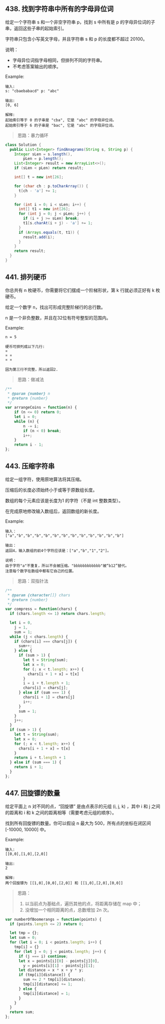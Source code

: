 ## 438. 找到字符串中所有的字母异位词

给定一个字符串 s 和一个非空字符串 p，找到 s 中所有是 p 的字母异位词的子串，返回这些子串的起始索引。

字符串只包含小写英文字母，并且字符串 s 和 p 的长度都不超过 20100。

说明：

- 字母异位词指字母相同，但排列不同的字符串。
- 不考虑答案输出的顺序。

Example:

```
输入:
s: "cbaebabacd" p: "abc"

输出:
[0, 6]

解释:
起始索引等于 0 的子串是 "cba", 它是 "abc" 的字母异位词。
起始索引等于 6 的子串是 "bac", 它是 "abc" 的字母异位词。
```

> 思路：暴力循环

```java
class Solution {
  public List<Integer> findAnagrams(String s, String p) {
    Integer sLen = s.length(),
        pLen = p.length();
    List<Integer> result = new ArrayList<>();
    if (sLen < pLen) return result;

    int[] t = new int[26];

    for (char ch : p.toCharArray()) {
      t[ch - 'a'] += 1;
    }

    for (int i = 0; i < sLen; i++) {
      int[] t1 = new int[26];
      for (int j = 0; j < pLen; j++) {
        if (i + j >= sLen) break;
        t1[s.charAt(i + j) - 'a'] += 1;
      }
      if (Arrays.equals(t, t1)) {
        result.add(i);
      }
    }
    return result;
  }
}
```

## 441. 排列硬币

你总共有 n 枚硬币，你需要将它们摆成一个阶梯形状，第 k 行就必须正好有 k 枚硬币。

给定一个数字 n，找出可形成完整阶梯行的总行数。

n 是一个非负整数，并且在32位有符号整型的范围内。

Example:

```
n = 5

硬币可排列成以下几行:
¤
¤ ¤
¤ ¤

因为第三行不完整，所以返回2.
```

> 思路：做减法

```javascript
/**
 * @param {number} n
 * @return {number}
 */
var arrangeCoins = function(n) {
    if (n <= 0) return 0;
    let i = 0;
    while (n) {
        n -= i;
        if (n < 0) break;
        i++;
    }
    return i - 1;
};
```

## 443. 压缩字符串

给定一组字符，使用原地算法将其压缩。

压缩后的长度必须始终小于或等于原数组长度。

数组的每个元素应该是长度为1 的字符（不是 int 整数类型）。

在完成原地修改输入数组后，返回数组的新长度。

Example:

```
输入：
["a","b","b","b","b","b","b","b","b","b","b","b","b"]

输出：
返回4，输入数组的前4个字符应该是：["a","b","1","2"]。

说明：
由于字符"a"不重复，所以不会被压缩。"bbbbbbbbbbbb"被“b12”替代。
注意每个数字在数组中都有它自己的位置。
```

> 思路：双指针法

```javascript
/**
 * @param {character[]} chars
 * @return {number}
 */
var compress = function(chars) {
  if (chars.length <= 1) return chars.length;

  let i = 0,
    j = 1,
    sum = 1;
  while (j < chars.length) {
    if (chars[i] === chars[j]) {
      sum++;
    } else {
      if (sum > 1) {
        let t = String(sum);
        let x = 0;
        for (; x < t.length; x++) {
          chars[i + 1 + x] = t[x]
        }
        i = i + t.length + 1;
        chars[i] = chars[j];
      } else if (sum === 1) {
        chars[i + 1] = chars[j]
        i++;
      }
      sum = 1;
    }
    j++;
  }
  if (sum > 1) {
    let t = String(sum);
    let x = 0;
    for (; x < t.length; x++) {
      chars[i + 1 + x] = t[x]
    }
    return i + t.length + 1
  } else if (sum === 1) {
    return i + 1;
  }
};
```

## 447. 回旋镖的数量

给定平面上 n 对不同的点，“回旋镖” 是由点表示的元组 (i, j, k) ，其中 i 和 j 之间的距离和 i 和 k 之间的距离相等（需要考虑元组的顺序）。

找到所有回旋镖的数量。你可以假设 n 最大为 500，所有点的坐标在闭区间 [-10000, 10000] 中。

Example:

```
输入:
[[0,0],[1,0],[2,0]]

输出:
2

解释:
两个回旋镖为 [[1,0],[0,0],[2,0]] 和 [[1,0],[2,0],[0,0]]
```

> 思路：
> 1. 以当前点为基础点，遍历其他的点，将距离存储在 map 中；
> 2. 没增加一个相同距离的点，总数增加 2n 次。

```javascript
var numberOfBoomerangs = function(points) {
  if (points.length <= 2) return 0;

  let tmp = {};
  let sum = 0;
  for (let i = 0; i < points.length; i++) {
    tmp[i] = {}
    for (let j = 0; j < points.length; j++) {
      if (j === i) continue;
      let x = points[i][0] - points[j][0],
        y = points[i][1] - points[j][1];
      let distance = x * x + y * y;
      if (tmp[i][distance]) {
        sum += 2 * tmp[i][distance];
        tmp[i][distance] += 1;
      } else {
        tmp[i][distance] = 1;
      }
    }
  }
  return sum;
};
```